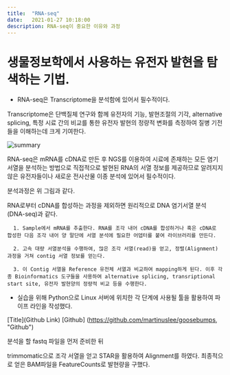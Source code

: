 ```yaml
---
title:  "RNA-seq"
date:   2021-01-27 10:18:00
description: RNA-seq이 중요한 이유와 과정
---
```


# 생물정보학에서 사용하는 유전자 발현을 탐색하는 기법. 

+ RNA-seq은 Transcriptome을 분석함에 있어서 필수적이다.

Transcriptome은 단백질체 연구와 함께 유전자의 기능, 발현조절의 기각, alternative splicing, 특정 시료 간의 비교를 통한 유전자 발현의 정량적 변화를 측정하여 질병 기전 들을 이해하는데 크게 기여한다. 

![summary](https://dbscthumb-phinf.pstatic.net/5282_000_1/20181218180854876_98SPK75D2.png/journal.pcbi.100.png?type=w646_fst_n;;92;true)

RNA-seq은 mRNA를 cDNA로 만든 후 NGS를 이용하여 시료에 존재하는 모든 염기 서열을 분석하는 방법으로 직접적으로 발현된 RNA의 서열 정보를 제공하므로 알려지지 않은 유전자들이나 새로운 전사산물 이종 분석에 있어서 필수적이다.

분석과정은 위 그림과 같다.

RNA로부터 cDNA를 합성하는 과정을 제외하면 원리적으로 DNA 염기서열 분석(DNA-seq)과 같다. 

      1. Sample에서 mRNA를 추출한다. RNA를 조각 내어 cDNA를 합성하거나 혹은 cDNA로 합성한 다음 조각 내어 양 말단에 서열 분석에 필요한 어뎁터를 붙여 라이브러리를 만든다.

      2. 고속 대량 서열분석을 수행하여, 많은 조각 서열(read)을 얻고, 정렬(Alignment) 과정을 거쳐 contig 서열 정보를 얻는다.

      3. 이 Contig 서열을 Reference 유전체 서열과 비교하여 mapping하게 된다. 이후 각종 Bioinformatics 도구들을 사용하여 alternative splicing, transriptional start site, 유전자 발현양의 정량적 비교 등을 수행한다. 


+ 실습을 위해 Python으로 Linux 서버에 위치한 각 단계에 사용될 툴을 활용하여 파이프 라인을 작성했다.

[Title](Github Link)
[Github] (https://github.com/martinuslee/goosebumps, "Github")

분석을 할 fastq 파일을 먼저 준비한 뒤 

trimmomatic으로 조각 서열을 얻고 STAR을 활용하여 Alignment를 하였다. 최종적으로 얻은 BAM파일을 FeatureCounts로 발현량을 구했다.


